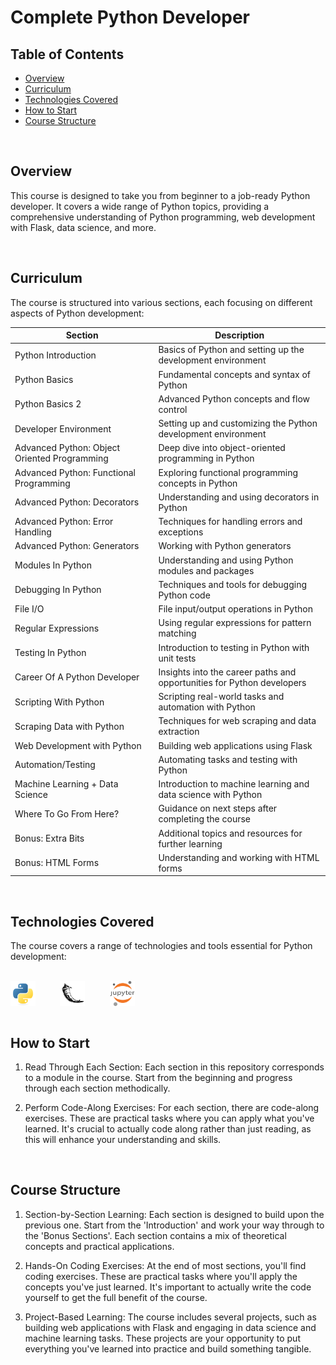 <!-- omit in toc -->
# Complete Python Developer
<!-- omit in toc -->
## Table of Contents
- [Overview](#overview)
- [Curriculum](#curriculum)
- [Technologies Covered](#technologies-covered)
- [How to Start](#how-to-start)
- [Course Structure](#course-structure)

<br />

## Overview
This course is designed to take you from beginner to a job-ready Python developer. It covers a wide range of Python topics, providing a comprehensive understanding of Python programming, web development with Flask, data science, and more.

<br />

## Curriculum
The course is structured into various sections, each focusing on different aspects of Python development:

| Section | Description |
|---------|-------------|
| Python Introduction | Basics of Python and setting up the development environment |
| Python Basics | Fundamental concepts and syntax of Python |
| Python Basics 2 | Advanced Python concepts and flow control |
| Developer Environment | Setting up and customizing the Python development environment |
| Advanced Python: Object Oriented Programming | Deep dive into object-oriented programming in Python |
| Advanced Python: Functional Programming | Exploring functional programming concepts in Python |
| Advanced Python: Decorators | Understanding and using decorators in Python |
| Advanced Python: Error Handling | Techniques for handling errors and exceptions |
| Advanced Python: Generators | Working with Python generators |
| Modules In Python | Understanding and using Python modules and packages |
| Debugging In Python | Techniques and tools for debugging Python code |
| File I/O | File input/output operations in Python |
| Regular Expressions | Using regular expressions for pattern matching |
| Testing In Python | Introduction to testing in Python with unit tests |
| Career Of A Python Developer | Insights into the career paths and opportunities for Python developers |
| Scripting With Python | Scripting real-world tasks and automation with Python |
| Scraping Data with Python | Techniques for web scraping and data extraction |
| Web Development with Python | Building web applications using Flask |
| Automation/Testing | Automating tasks and testing with Python |
| Machine Learning + Data Science | Introduction to machine learning and data science with Python |
| Where To Go From Here? | Guidance on next steps after completing the course |
| Bonus: Extra Bits | Additional topics and resources for further learning |
| Bonus: HTML Forms | Understanding and working with HTML forms |

<br />

## Technologies Covered
The course covers a range of technologies and tools essential for Python development:

<div style="display: inline_block"><br>
  <img height="40" align="center" alt="Python" src="https://raw.githubusercontent.com/devicons/devicon/master/icons/python/python-original.svg">
  &nbsp;&nbsp;&nbsp;&nbsp;&nbsp;&nbsp;&nbsp;&nbsp;
  <img height="40" align="center" alt="Flask" src="https://raw.githubusercontent.com/devicons/devicon/master/icons/flask/flask-original.svg">
  &nbsp;&nbsp;&nbsp;&nbsp;&nbsp;&nbsp;&nbsp;&nbsp;
  <img height="40" align="center" alt="Jupyter" src="https://raw.githubusercontent.com/devicons/devicon/master/icons/jupyter/jupyter-original-wordmark.svg">
</div>

<br />

## How to Start
1. Read Through Each Section: Each section in this repository corresponds to a module in the course. Start from the beginning and progress through each section methodically.

2. Perform Code-Along Exercises: For each section, there are code-along exercises. These are practical tasks where you can apply what you've learned. It's crucial to actually code along rather than just reading, as this will enhance your understanding and skills.

<br />

## Course Structure
1. Section-by-Section Learning: Each section is designed to build upon the previous one. Start from the 'Introduction' and work your way through to the 'Bonus Sections'. Each section contains a mix of theoretical concepts and practical applications.

2. Hands-On Coding Exercises: At the end of most sections, you'll find coding exercises. These are practical tasks where you'll apply the concepts you've just learned. It's important to actually write the code yourself to get the full benefit of the course.

3. Project-Based Learning: The course includes several projects, such as building web applications with Flask and engaging in data science and machine learning tasks. These projects are your opportunity to put everything you've learned into practice and build something tangible.
